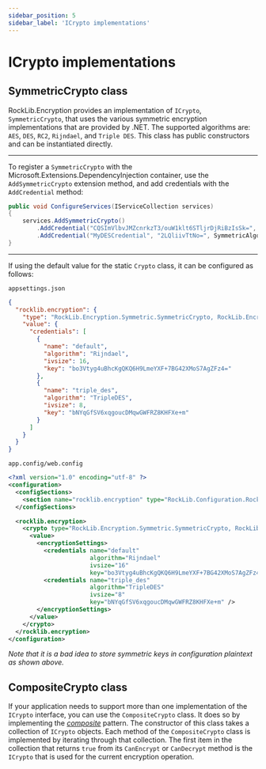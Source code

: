 ```yaml
---
sidebar_position: 5
sidebar_label: 'ICrypto implementations'
---
```


# ICrypto implementations



## SymmetricCrypto class

RockLib.Encryption provides an implementation of `ICrypto`, `SymmetricCrypto`, that uses the various symmetric encryption implementations that are provided by .NET. The supported algorithms are: `AES`, `DES`, `RC2`, `Rijndael`, and `Triple DES`. This class has public constructors and can be instantiated directly.

---

To register a `SymmetricCrypto` with the Microsoft.Extensions.DependencyInjection container, use the `AddSymmetricCrypto` extension method, and add credentials with the `AddCredential` method:

```csharp
public void ConfigureServices(IServiceCollection services)
{
    services.AddSymmetricCrypto()
        .AddCredential("CQSImVlbvJMZcnrkzT3/ouW1klt6STljrDjRiBzIsSk=", SymmetricAlgorithm.Rijndael) // This is the default (unnamed) credential.
        .AddCredential("MyDESCredential", "2LQliivTtNo=", SymmetricAlgorithm.DES, 8); // This credential is named "MyDESCredential".
}
```

---

If using the default value for the static `Crypto` class, it can be configured as follows:

`appsettings.json`

```json
{
  "rocklib.encryption": {
    "type": "RockLib.Encryption.Symmetric.SymmetricCrypto, RockLib.Encryption",
    "value": {
      "credentials": [
        {
          "name": "default",
          "algorithm": "Rijndael",
          "ivsize": 16,
          "key": "bo3Vtyg4uBhcKgQKQ6H9LmeYXF+7BG42XMoS7AgZFz4="
        },
        {
          "name": "triple_des",
          "algorithm": "TripleDES",
          "ivsize": 8,
          "key": "bNYqGfSV6xqgoucDMqwGWFRZ8KHFXe+m"
        }
      ]
    }
  }
}
```

`app.config/web.config`

```xml
<?xml version="1.0" encoding="utf-8" ?>
<configuration>
  <configSections>
    <section name="rocklib.encryption" type="RockLib.Configuration.RockLibConfigurationSection, RockLib.Configuration" />
  </configSections>

  <rocklib.encryption>
    <crypto type="RockLib.Encryption.Symmetric.SymmetricCrypto, RockLib.Encryption">
      <value>
        <encryptionSettings>
          <credentials name="default"
                       algorithm="Rijndael"
                       ivsize="16"
                       key="bo3Vtyg4uBhcKgQKQ6H9LmeYXF+7BG42XMoS7AgZFz4=" />
          <credentials name="triple_des"
                       algorithm="TripleDES"
                       ivsize="8"
                       key="bNYqGfSV6xqgoucDMqwGWFRZ8KHFXe+m" />
        </encryptionSettings>
      </value>
    </crypto>
  </rocklib.encryption>
</configuration>
```

_Note that it is a bad idea to store symmetric keys in configuration plaintext as shown above._

## CompositeCrypto class

If your application needs to support more than one implementation of the `ICrypto` interface, you can use the `CompositeCrypto` class.
It does so by implementing the [_composite_](http://www.blackwasp.co.uk/Composite.aspx) pattern. The constructor of this class takes a collection of `ICrypto` objects. Each method of the `CompositeCrypto` class is implemented by iterating through that collection. The first item in the collection that returns `true` from its `CanEncrypt` or `CanDecrypt` method is the `ICrypto` that is used for the current encryption operation.
